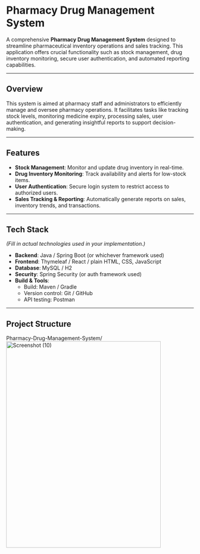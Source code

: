 # Pharmacy Drug Management System

A comprehensive **Pharmacy Drug Management System** designed to streamline pharmaceutical inventory operations and sales tracking. This application offers crucial functionality such as stock management, drug inventory monitoring, secure user authentication, and automated reporting capabilities.


---

##  Overview
This system is aimed at pharmacy staff and administrators to efficiently manage and oversee pharmacy operations. It facilitates tasks like tracking stock levels, monitoring medicine expiry, processing sales, user authentication, and generating insightful reports to support decision-making.

---

##  Features
- **Stock Management**: Monitor and update drug inventory in real-time.
- **Drug Inventory Monitoring**: Track availability and alerts for low-stock items.
- **User Authentication**: Secure login system to restrict access to authorized users.
- **Sales Tracking & Reporting**: Automatically generate reports on sales, inventory trends, and transactions.

---

##  Tech Stack
*(Fill in actual technologies used in your implementation.)*
- **Backend**: Java / Spring Boot (or whichever framework used)
- **Frontend**: Thymeleaf / React / plain HTML, CSS, JavaScript
- **Database**: MySQL / H2
- **Security**: Spring Security (or auth framework used)
- **Build & Tools**:
  - Build: Maven / Gradle
  - Version control: Git / GitHub
  - API testing: Postman

---

##  Project Structure
Pharmacy-Drug-Management-System/
<img width="415" height="555" alt="Screenshot (10)" src="https://github.com/user-attachments/assets/ec4c9b4b-9aac-406c-a721-541b2321e9dd" />

